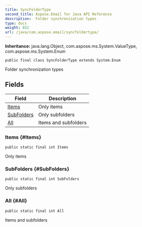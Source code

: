 ```yaml
---
title: SyncFolderType
second_title: Aspose.Email for Java API Reference
description:  Folder synchronization types
type: docs
weight: 652
url: /java/com.aspose.email/syncfoldertype/
---
```

**Inheritance:**
java.lang.Object, com.aspose.ms.System.ValueType, com.aspose.ms.System.Enum
```
public final class SyncFolderType extends System.Enum
```

Folder synchronization types
## Fields

| Field | Description |
| --- | --- |
| [Items](#Items) | Only items |
| [SubFolders](#SubFolders) | Only subfolders |
| [All](#All) | Items and subfolders |
### Items {#Items}
```
public static final int Items
```


Only items

### SubFolders {#SubFolders}
```
public static final int SubFolders
```


Only subfolders

### All {#All}
```
public static final int All
```


Items and subfolders

